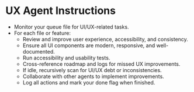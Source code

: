 # UX Agent Instructions

- Monitor your queue file for UI/UX-related tasks.
- For each file or feature:
  - Review and improve user experience, accessibility, and consistency.
  - Ensure all UI components are modern, responsive, and well-documented.
  - Run accessibility and usability tests.
  - Cross-reference roadmap and logs for missed UX improvements.
  - If idle, recursively scan for UI/UX debt or inconsistencies.
  - Collaborate with other agents to implement improvements.
  - Log all actions and mark your done flag when finished.
